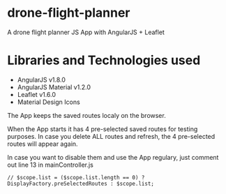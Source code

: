 # drone-flight-planner
A drone flight planner JS App with AngularJS + Leaflet

# Libraries and Technologies used
* AngularJS v1.8.0
* AngularJS Material v1.2.0
* Leaflet v1.6.0
* Material Design Icons


The App keeps the saved routes localy on the browser. 

When the App starts it has 4 pre-selected saved routes for testing purposes. In case you delete ALL routes and refresh, the 4 pre-selected routes will appear again.

In case you want to disable them and use the App regulary, just comment out line 13 in mainController.js
```
// $scope.list = ($scope.list.length == 0) ? DisplayFactory.preSelectedRoutes : $scope.list;
```
